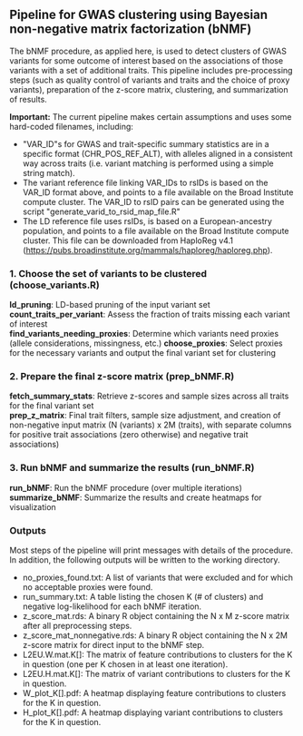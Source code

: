 ## Pipeline for GWAS clustering using Bayesian non-negative matrix factorization (bNMF)

The bNMF procedure, as applied here, is used to detect clusters of GWAS variants for some outcome of interest based on the associations of those variants with a set of additional traits. This pipeline includes pre-processing steps (such as quality control of variants and traits and the choice of proxy variants), preparation of the z-score matrix, clustering, and summarization of results.

**Important:** The current pipeline makes certain assumptions and uses some hard-coded filenames, including:
* "VAR_ID"s for GWAS and trait-specific summary statistics are in a specific format (CHR_POS_REF_ALT), with alleles aligned in a consistent way across traits (i.e. variant matching is performed using a simple string match).
* The variant reference file linking VAR_IDs to rsIDs is based on the VAR_ID format above, and points to a file available on the Broad Institute compute cluster. The VAR_ID to rsID pairs can be generated using the script "generate_varid_to_rsid_map_file.R"
* The LD reference file uses rsIDs, is based on a European-ancestry population, and points to a file available on the Broad Institute compute cluster. This file can be downloaded from HaploReg v4.1 (https://pubs.broadinstitute.org/mammals/haploreg/haploreg.php).

### 1. Choose the set of variants to be clustered (choose_variants.R)
**ld_pruning**: LD-based pruning of the input variant set  
**count_traits_per_variant**: Assess the fraction of traits missing each variant of interest  
**find_variants_needing_proxies**: Determine which variants need proxies (allele considerations, missingness, etc.) 
**choose_proxies**: Select proxies for the necessary variants and output the final variant set for clustering

### 2. Prepare the final z-score matrix (prep_bNMF.R)
**fetch_summary_stats**: Retrieve z-scores and sample sizes across all traits for the final variant set  
**prep_z_matrix**: Final trait filters, sample size adjustment, and creation of non-negative input matrix (N (variants) x 2M (traits), with separate columns for positive trait associations (zero otherwise) and negative trait associations)

### 3. Run bNMF and summarize the results (run_bNMF.R)
**run_bNMF**: Run the bNMF procedure (over multiple iterations)  
**summarize_bNMF**: Summarize the results and create heatmaps for visualization

### Outputs
Most steps of the pipeline will print messages with details of the procedure. In addition, the following outputs will be written to the working directory.  
* no_proxies_found.txt: A list of variants that were excluded and for which no acceptable proxies were found.  
* run_summary.txt: A table listing the chosen K (# of clusters) and negative log-likelihood for each bNMF iteration.
* z_score_mat.rds: A binary R object containing the N x M z-score matrix after all preprocessing steps.
* z_score_mat_nonnegative.rds: A binary R object containing the N x 2M z-score matrix for direct input to the bNMF step. 
* L2EU.W.mat.K[]: The matrix of feature contributions to clusters for the K in question (one per K chosen in at least one iteration).
* L2EU.H.mat.K[]: The matrix of variant contributions to clusters for the K in question.
* W_plot_K[].pdf: A heatmap displaying feature contributions to clusters for the K in question.
* H_plot_K[].pdf: A heatmap displaying variant contributions to clusters for the K in question.
